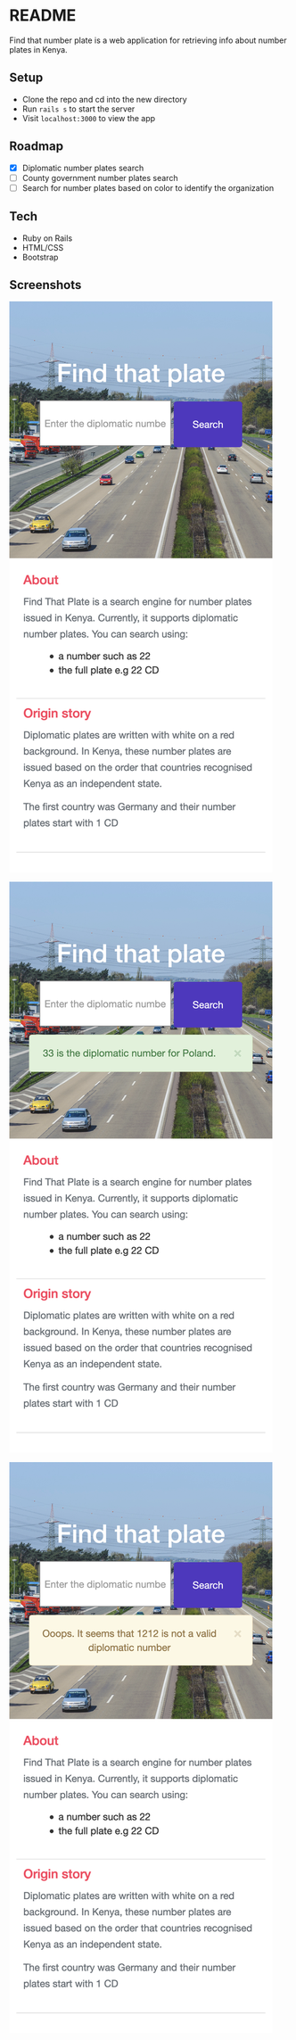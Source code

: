 # README
Find that number plate is a web application for retrieving info about number plates in Kenya.

## Setup
- Clone the repo and cd into the new directory
- Run `rails s` to start the server
- Visit `localhost:3000` to view the app

## Roadmap
- [x] Diplomatic number plates search
- [ ] County government number plates search
- [ ] Search for number plates based on color to identify the organization

## Tech
- Ruby on Rails
- HTML/CSS
- Bootstrap


## Screenshots
![Home Page](images/home_page.png?raw=true "Home Page")

![Number Plate Found](images/success_message.png?raw=true "Number Plate Found")

![Not found](images/failure_message.png?raw=true "Not found")